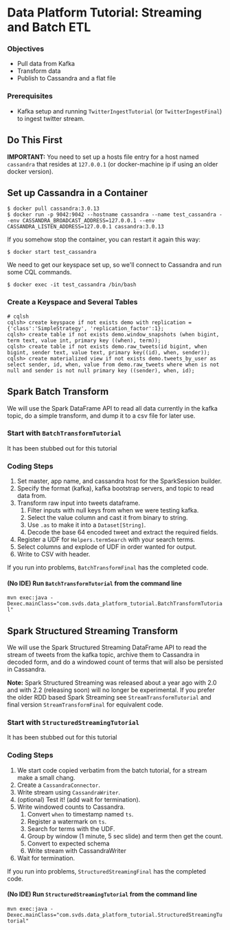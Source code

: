 # Data Platform Tutorial: Streaming and Batch ETL

### Objectives
* Pull data from Kafka
* Transform data
* Publish to Cassandra and a flat file

### Prerequisites
* Kafka setup and running `TwitterIngestTutorial` (or `TwitterIngestFinal`) to ingest twitter stream.

## Do This First

**IMPORTANT:** You need to set up a hosts file entry for a host named `cassandra` that resides at `127.0.0.1` (or docker-machine ip if using an older docker version).

## Set up Cassandra in a Container

    $ docker pull cassandra:3.0.13
    $ docker run -p 9042:9042 --hostname cassandra --name test_cassandra --env CASSANDRA_BROADCAST_ADDRESS=127.0.0.1 --env CASSANDRA_LISTEN_ADDRESS=127.0.0.1 cassandra:3.0.13

If you somehow stop the container, you can restart it again this way:

    $ docker start test_cassandra

We need to get our keyspace set up, so we'll connect to Cassandra and run some CQL commands.

    $ docker exec -it test_cassandra /bin/bash

### Create a Keyspace and Several Tables

    # cqlsh
    cqlsh> create keyspace if not exists demo with replication = {'class':'SimpleStrategy', 'replication_factor':1};
    cqlsh> create table if not exists demo.window_snapshots (when bigint, term text, value int, primary key ((when), term));
    cqlsh> create table if not exists demo.raw_tweets(id bigint, when bigint, sender text, value text, primary key((id), when, sender));
    cqlsh> create materialized view if not exists demo.tweets_by_user as select sender, id, when, value from demo.raw_tweets where when is not null and sender is not null primary key ((sender), when, id);

## Spark Batch Transform

We will use the Spark DataFrame API to read all data currently in the kafka topic, do a simple transform, and dump it to a csv file for later use.

### Start with `BatchTransformTutorial`

It has been stubbed out for this tutorial

### Coding Steps

1. Set master, app name, and cassandra host for the SparkSession builder.
2. Specify the format (kafka), kafka bootstrap servers, and topic to read data from.
3. Transform raw input into tweets dataframe.
    1. Filter inputs with null keys from when we were testing kafka.
    2. Select the value column and cast it from binary to string.
    3. Use `.as` to make it into a `Dataset[String]`.
    4. Decode the base 64 encoded tweet and extract the required fields.
4. Register a UDF for `Helpers.termSearch` with your search terms.
5. Select columns and explode of UDF in order wanted for output.
6. Write to CSV with header.

If you run into problems, `BatchTransformFinal` has the completed code.

#### (No IDE) Run `BatchTransformTutorial` from the command line

`mvn exec:java -Dexec.mainClass="com.svds.data_platform_tutorial.BatchTransformTutorial"`


## Spark Structured Streaming Transform

We will use the Spark Structured Streaming DataFrame API to read the stream of tweets from the kafka topic, archive them to Cassandra in decoded form, and do a windowed count of terms that will also be persisted in Cassandra.

**Note:** Spark Structured Streaming was released about a year ago with 2.0 and with 2.2 (releasing soon) will no longer be experimental. If you prefer the older RDD based Spark Streaming see `StreamTransformTutorial` and final version `StreamTransformFinal` for equivalent code.

### Start with `StructuredStreamingTutorial`

It has been stubbed out for this tutorial

### Coding Steps

1. We start code copied verbatim from the batch tutorial, for a stream make a small chang.
2. Create a `CassandraConnector`.
3. Write stream using `CassandraWriter`.
4. (optional) Test it! (add wait for termination).
5. Write windowed counts to Cassandra.
    1. Convert `when` to timestamp named `ts`.
    2. Register a watermark on `ts`.
    3. Search for terms with the UDF.
    4. Group by window (1 minute, 5 sec slide) and term then get the count.
    5. Convert to expected schema
    6. Write stream with CassandraWriter
6. Wait for termination.

If you run into problems, `StructuredStreamingFinal` has the completed code.

#### (No IDE) Run `StructuredStreamingTutorial` from the command line

`mvn exec:java -Dexec.mainClass="com.svds.data_platform_tutorial.StructuredStreamingTutorial"`
